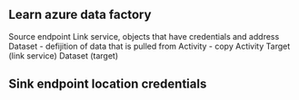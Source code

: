 Learn azure data factory
------
Source endpoint
 Link service, objects that have credentials and address
Dataset - defijition of data that is pulled from 
Activity - copy Activity
Target (link service)
Dataset (target) 

Sink endpoint
  location
  credentials
-----------------------------------

